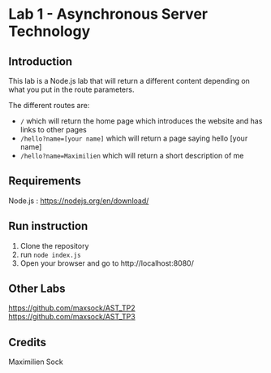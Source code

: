 # Lab 1 - Asynchronous Server Technology 


## Introduction 
This lab is a Node.js lab that will return a different content depending on what you put in the route parameters. 

The different routes are:
- ```/``` which will return the home page which introduces the website and has links to other pages
- ```/hello?name=[your name]``` which will return a page saying hello [your name]
- ```/hello?name=Maximilien``` which will return a short description of me


## Requirements
Node.js : https://nodejs.org/en/download/

## Run instruction
1. Clone the repository
2. run ```node index.js```
2. Open your browser and go to http://localhost:8080/

## Other Labs
https://github.com/maxsock/AST_TP2  
https://github.com/maxsock/AST_TP3

## Credits
Maximilien Sock
